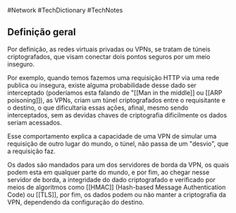 #Network #TechDictionary #TechNotes 
## Definição geral

Por definição, as redes virtuais privadas ou VPNs, se tratam de túneis criptografados, que visam conectar dois pontos seguros por um meio inseguro. 

Por exemplo, quando temos fazemos uma requisição HTTP via uma rede publica ou insegura, existe alguma probabilidade desse dado ser interceptado (poderíamos esta falando de  "[[Man in the middle]] ou [[ARP poisoning]]), as VPNs, criam um túnel criptografados entre o requisitante e o destino, o que dificultaria essas ações, afinal, mesmo sendo interceptados, sem as devidas chaves de criptografia dificilmente os dados seriam acessados. 

 Esse comportamento explica a capacidade de uma VPN de simular uma requisição de outro lugar do mundo, o túnel, não passa de um "desvio", que a requisição faz.
 
 Os dados são mandados para um dos servidores de borda da VPN, os quais podem esta em qualquer parte do mundo, e por fim, ao chegar nesse servidor de borda, a integridade do dado criptografado e verificado por meios de algoritmos como [[HMAC]] (Hash-based Message Authentication Code) ou [[TLS]], por fim, os dados podem ou não manter a criptografia da VPN, dependendo da configuração do destino. 